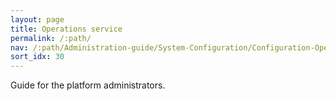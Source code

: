 ```yaml
---
layout: page
title: Operations service
permalink: /:path/
nav: /:path/Administration-guide/System-Configuration/Configuration-Operations-service
sort_idx: 30
---
```


Guide for the platform administrators.